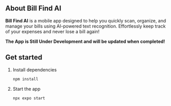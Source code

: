 ## About Bill Find AI

**Bill Find AI** is a mobile app designed to help you quickly scan, organize, and manage your bills using AI-powered text recognition. Effortlessly keep track of your expenses and never lose a bill again!

**The App is Still Under Development and will be updated when completed!**

## Get started

1. Install dependencies

   ```bash
   npm install
   ```

2. Start the app

   ```bash
   npx expo start
   ```


